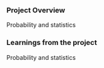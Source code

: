 ### Project Overview

 Probability and statistics 


### Learnings from the project

 Probability and statistics 


